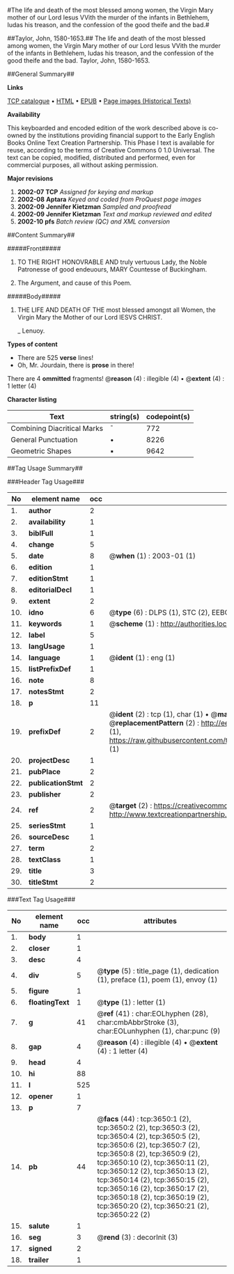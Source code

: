 #The life and death of the most blessed among women, the Virgin Mary mother of our Lord Iesus VVith the murder of the infants in Bethlehem, Iudas his treason, and the confession of the good theife and the bad.#

##Taylor, John, 1580-1653.##
The life and death of the most blessed among women, the Virgin Mary mother of our Lord Iesus VVith the murder of the infants in Bethlehem, Iudas his treason, and the confession of the good theife and the bad.
Taylor, John, 1580-1653.

##General Summary##

**Links**

[TCP catalogue](http://www.ota.ox.ac.uk/tcp/)  • 
[HTML](http://tei.it.ox.ac.uk/tcp/Texts-HTML/free/A13/A13466.html)  • 
[EPUB](http://tei.it.ox.ac.uk/tcp/Texts-EPUB/free/A13/A13466.epub) • 
[Page images (Historical Texts)](https://data.historicaltexts.jisc.ac.uk/view?pubId=eebo-99839246e&pageId=eebo-99839246e-3650-1)

**Availability**

This keyboarded and encoded edition of the
	       work described above is co-owned by the institutions
	       providing financial support to the Early English Books
	       Online Text Creation Partnership. This Phase I text is
	       available for reuse, according to the terms of Creative
	       Commons 0 1.0 Universal. The text can be copied,
	       modified, distributed and performed, even for
	       commercial purposes, all without asking permission.

**Major revisions**

1. __2002-07__ __TCP__ *Assigned for keying and markup*
1. __2002-08__ __Aptara__ *Keyed and coded from ProQuest page images*
1. __2002-09__ __Jennifer Kietzman__ *Sampled and proofread*
1. __2002-09__ __Jennifer Kietzman__ *Text and markup reviewed and edited*
1. __2002-10__ __pfs__ *Batch review (QC) and XML conversion*

##Content Summary##

#####Front#####

1. TO THE RIGHT
HONOVRABLE AND
truly vertuous Lady, the Noble
Patronesse of good endeuours,
MARY Countesse of
Buckingham.

1. The Argument, and cause of this Poem.

#####Body#####

1. THE LIFE AND
DEATH OF THE
most blessed amongst all
Women, the Virgin Mary
the Mother of our Lord
IESVS CHRIST.

    _ Lenuoy.

**Types of content**

  * There are 525 **verse** lines!
  * Oh, Mr. Jourdain, there is **prose** in there!

There are 4 **ommitted** fragments! 
 @__reason__ (4) : illegible (4)  •  @__extent__ (4) : 1 letter (4)

**Character listing**


|Text|string(s)|codepoint(s)|
|---|---|---|
|Combining             Diacritical Marks|̄|772|
|General Punctuation|•|8226|
|Geometric Shapes|▪|9642|

##Tag Usage Summary##

###Header Tag Usage###

|No|element name|occ|attributes|
|---|---|---|---|
|1.|__author__|2||
|2.|__availability__|1||
|3.|__biblFull__|1||
|4.|__change__|5||
|5.|__date__|8| @__when__ (1) : 2003-01 (1)|
|6.|__edition__|1||
|7.|__editionStmt__|1||
|8.|__editorialDecl__|1||
|9.|__extent__|2||
|10.|__idno__|6| @__type__ (6) : DLPS (1), STC (2), EEBO-CITATION (1), PROQUEST (1), VID (1)|
|11.|__keywords__|1| @__scheme__ (1) : http://authorities.loc.gov/ (1)|
|12.|__label__|5||
|13.|__langUsage__|1||
|14.|__language__|1| @__ident__ (1) : eng (1)|
|15.|__listPrefixDef__|1||
|16.|__note__|8||
|17.|__notesStmt__|2||
|18.|__p__|11||
|19.|__prefixDef__|2| @__ident__ (2) : tcp (1), char (1)  •  @__matchPattern__ (2) : ([0-9\-]+):([0-9IVX]+) (1), (.+) (1)  •  @__replacementPattern__ (2) : http://eebo.chadwyck.com/downloadtiff?vid=$1&page=$2 (1), https://raw.githubusercontent.com/textcreationpartnership/Texts/master/tcpchars.xml#$1 (1)|
|20.|__projectDesc__|1||
|21.|__pubPlace__|2||
|22.|__publicationStmt__|2||
|23.|__publisher__|2||
|24.|__ref__|2| @__target__ (2) : https://creativecommons.org/publicdomain/zero/1.0/ (1), http://www.textcreationpartnership.org/docs/. (1)|
|25.|__seriesStmt__|1||
|26.|__sourceDesc__|1||
|27.|__term__|2||
|28.|__textClass__|1||
|29.|__title__|3||
|30.|__titleStmt__|2||


###Text Tag Usage###

|No|element name|occ|attributes|
|---|---|---|---|
|1.|__body__|1||
|2.|__closer__|1||
|3.|__desc__|4||
|4.|__div__|5| @__type__ (5) : title_page (1), dedication (1), preface (1), poem (1), envoy (1)|
|5.|__figure__|1||
|6.|__floatingText__|1| @__type__ (1) : letter (1)|
|7.|__g__|41| @__ref__ (41) : char:EOLhyphen (28), char:cmbAbbrStroke (3), char:EOLunhyphen (1), char:punc (9)|
|8.|__gap__|4| @__reason__ (4) : illegible (4)  •  @__extent__ (4) : 1 letter (4)|
|9.|__head__|4||
|10.|__hi__|88||
|11.|__l__|525||
|12.|__opener__|1||
|13.|__p__|7||
|14.|__pb__|44| @__facs__ (44) : tcp:3650:1 (2), tcp:3650:2 (2), tcp:3650:3 (2), tcp:3650:4 (2), tcp:3650:5 (2), tcp:3650:6 (2), tcp:3650:7 (2), tcp:3650:8 (2), tcp:3650:9 (2), tcp:3650:10 (2), tcp:3650:11 (2), tcp:3650:12 (2), tcp:3650:13 (2), tcp:3650:14 (2), tcp:3650:15 (2), tcp:3650:16 (2), tcp:3650:17 (2), tcp:3650:18 (2), tcp:3650:19 (2), tcp:3650:20 (2), tcp:3650:21 (2), tcp:3650:22 (2)|
|15.|__salute__|1||
|16.|__seg__|3| @__rend__ (3) : decorInit (3)|
|17.|__signed__|2||
|18.|__trailer__|1||
